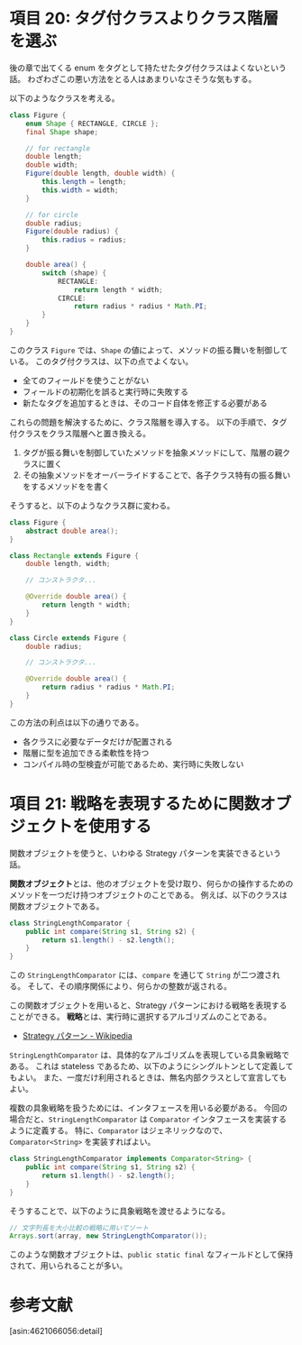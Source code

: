 <!-- Effective Java 第 2 版：第 4 章 項目 20, 21 -->
# 項目 20: タグ付クラスよりクラス階層を選ぶ

後の章で出てくる enum をタグとして持たせたタグ付クラスはよくないという話。
わざわざこの悪い方法をとる人はあまりいなさそうな気もする。

以下のようなクラスを考える。

```java
class Figure {
    enum Shape { RECTANGLE, CIRCLE };
	final Shape shape;

    // for rectangle
    double length;
	double width;
    Figure(double length, double width) {
	    this.length = length;
		this.width = width;
	}

    // for circle
	double radius;
    Figure(double radius) {
	    this.radius = radius;
	}

    double area() {
	    switch (shape) {
		    RECTANGLE:
			    return length * width;
			CIRCLE:
			    return radius * radius * Math.PI;
		}
	}
}
```

このクラス `Figure` では、`Shape` の値によって、メソッドの振る舞いを制御している。
このタグ付クラスは、以下の点でよくない。

* 全てのフィールドを使うことがない
* フィールドの初期化を誤ると実行時に失敗する
* 新たなタグを追加するときは、そのコード自体を修正する必要がある

これらの問題を解決するために、クラス階層を導入する。
以下の手順で、タグ付クラスをクラス階層へと置き換える。

1. タグが振る舞いを制御していたメソッドを抽象メソッドにして、階層の親クラスに置く
2. その抽象メソッドをオーバーライドすることで、各子クラス特有の振る舞いをするメソッドをを書く

そうすると、以下のようなクラス群に変わる。

```java
class Figure {
    abstract double area();
}

class Rectangle extends Figure {
    double length, width;

    // コンストラクタ...

    @Override double area() {
	    return length * width;
	}
}

class Circle extends Figure {
    double radius;

    // コンストラクタ...

    @Override double area() {
	    return radius * radius * Math.PI;
	}
}
```

この方法の利点は以下の通りである。

* 各クラスに必要なデータだけが配置される
* 階層に型を追加できる柔軟性を持つ
* コンパイル時の型検査が可能であるため、実行時に失敗しない

# 項目 21: 戦略を表現するために関数オブジェクトを使用する

関数オブジェクトを使うと、いわゆる Strategy パターンを実装できるという話。

**関数オブジェクト**とは、他のオブジェクトを受け取り、何らかの操作するためのメソッドを一つだけ持つオブジェクトのことである。
例えば、以下のクラスは関数オブジェクトである。

```java
class StringLengthComparator {
    public int compare(String s1, String s2) {
	    return s1.length() - s2.length();
	}
}
```

この `StringLengthComparator` には、`compare` を通じて `String` が二つ渡される。
そして、その順序関係により、何らかの整数が返される。

この関数オブジェクトを用いると、Strategy パターンにおける戦略を表現することができる。
**戦略**とは、実行時に選択するアルゴリズムのことである。

* [Strategy パターン - Wikipedia](http://ja.wikipedia.org/wiki/Strategy_%E3%83%91%E3%82%BF%E3%83%BC%E3%83%B3)

`StringLengthComparator` は、具体的なアルゴリズムを表現している具象戦略である。
これは stateless であるため、以下のようにシングルトンとして定義してもよい。
また、一度だけ利用されるときは、無名内部クラスとして宣言してもよい。

複数の具象戦略を扱うためには、インタフェースを用いる必要がある。
今回の場合だと、`StringLengthComparator` は `Comparator` インタフェースを実装するように定義する。
特に、`Comparator` はジェネリックなので、`Comparator<String>` を実装すればよい。

```java
class StringLengthComparator implements Comparator<String> {
    public int compare(String s1, String s2) {
	    return s1.length() - s2.length();
	}
}
```

そうすることで、以下のように具象戦略を渡せるようになる。

```java
// 文字列長を大小比較の戦略に用いてソート
Arrays.sort(array, new StringLengthComparator());
```

このような関数オブジェクトは、`public static final` なフィールドとして保持されて、用いられることが多い。

# 参考文献

[asin:4621066056:detail]
